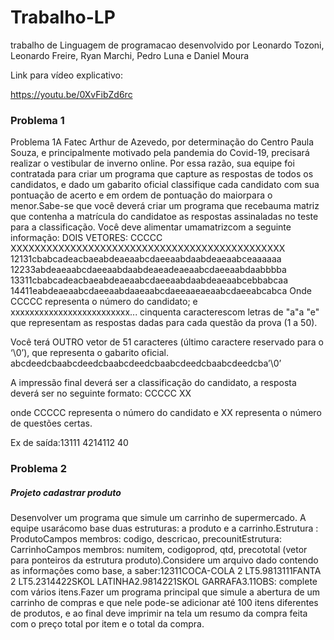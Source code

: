 # Trabalho-LP

trabalho de Linguagem de programacao desenvolvido por Leonardo Tozoni, Leonardo Freire, Ryan Marchi, Pedro Luna e Daniel Moura

Link para vídeo explicativo:

  https://youtu.be/0XvFibZd6rc

### Problema 1


Problema 1A Fatec Arthur de Azevedo, por determinação do Centro Paula Souza, e principalmente motivado pela pandemia do Covid-19, precisará realizar o vestibular de inverno online. Por essa razão, sua equipe foi contratada  para  criar  um  programa  que  capture  as  respostas  de  todos  os  candidatos,  e  dado  um gabarito oficial classifique cada candidato com sua pontuação de acerto e em ordem de pontuação do maiorpara o menor.Sabe-se  que  você deverá  criar  um  programa  que recebauma  matriz  que  contenha  a  matrícula  do candidatoe as respostas assinaladas no teste para a classificação. Você deve alimentar umamatrizcom a seguinte informação:
DOIS  VETORES:
CCCCC XXXXXXXXXXXXXXXXXXXXXXXXXXXXXXXXXXXXXXXXXXXXXX
12131cbabcadeacbaeabdeaeaabcdaeeaabdaabdeaeaabceaaaaaa
12233abdeaeaabcdaeeaabdaabdeaeadeaeaabcdaeeaabdaabbbba
13311cbabcadeacbaeabdeaeaabcdaeeaabdaabdeaeaabcebbabcaa
14411eabdeaeaabcdaeeaabdaaeaabcdaeeaaeaeaabcdaeeabcabca
Onde CCCCC representa o número do candidato; e xxxxxxxxxxxxxxxxxxxxxxxxx... cinquenta caracterescom letras de "a"a  "e" que representam as respostas dadas para cada questão da prova (1 a 50).

Você terá OUTRO vetor de 51 caracteres (último caractere reservado para o ‘\0’), que representa o gabarito oficial.
abcdeedcbaabcdeedcbaabcdeedcbaabcdeedcbaabcdeedcba’\0’

A impressão final deverá ser a classificação do candidato, a resposta deverá ser no seguinte formato:
CCCCC XX

onde CCCCC representa o número do candidato e XX representa o número de questões certas.

Ex de saída:13111 4214112 40

### Problema 2

##### Projeto cadastrar produto

Desenvolver um programa que simule um carrinho de supermercado. A equipe usarácomo base duas estruturas: a produto e a carrinho.Estrutura : ProdutoCampos membros: codigo, descricao, precounitEstrutura: CarrinhoCampos membros: numitem, codigoprod, qtd, precototal (vetor para ponteiros da estrutura produto).Considere um arquivo dado contendo as informações como base, a saber:12311COCA-COLA 2 LT5.9813111FANTA 2 LT5.2314422SKOL LATINHA2.9814221SKOL GARRAFA3.11OBS: complete com vários itens.Fazer um  programa principal  que  simule  a  abertura  de  um  carrinho  de  compras  e que  nele  pode-se adicionar até 100 itens diferentes de produtos, e ao final deve imprimir na tela um resumo da compra feita com o preço total por item e o total da compra. 
